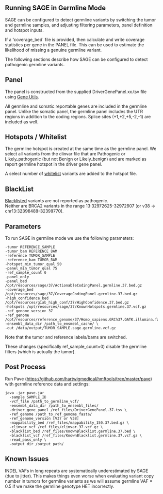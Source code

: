 ## Running SAGE in Germline Mode

SAGE can be configured to detect germline variants by switching the tumor and germline samples, and adjusting filtering parameters, panel definition and hotspot inputs.  

If a 'coverage_bed' file is provided, then calculate and write coverage statistics per gene in the PANEL file. This can be used to estimate the likelihood of missing a genuine germline variant.

The following sections describe how SAGE can be configured to detect pathogenic germline variants. 

## Panel
The panel is constructed from the supplied DriverGenePanel.xx.tsv file using [Gene Utils](../gene-utils/README.md). 

All germline and somatic reportable genes are included in the germline panel. 
Unlike the somatic panel, the germline panel includes the UTR regions in addition to the coding regions. 
Splice sites (+1,+2,+5,-2,-1) are included as well.
 
## Hotspots / Whitelist
The germline hotspot is created at the same time as the germline panel. 
We select all variants from the clinvar file that are Pathogenic or Likely_pathogenic (but not Benign or Likely_benign) and are marked as report germline hotspot in the driver gene panel.

A select number of [whitelist](../gene-utils/src/main/resources/drivers/GermlineHotspots.whitelist.38.vcf) variants are added to the hotspot file. 

## BlackList
[Blacklisted](../gene-utils/src/main/resources/drivers/GermlineHotspots.blacklist.38.vcf) variants are not reported as pathogenic.  
Neither are BRCA2 variants in the range 13:32972625-32972907 (or v38 -> chr13:32398488-32398770).

## Parameters
To run SAGE in germline mode we use the following parameters:

```
-tumor REFERENCE_SAMPLE
-tumor_bam REFERENCE_BAM
-reference TUMOR_SAMPLE
-reference_bam TUMOR_BAM
-hotspot_min_tumor_qual 50
-panel_min_tumor_qual 75
-ref_sample_count 0
-panel_only
-panel_bed /opt/resources/sage/37/ActionableCodingPanel.germline.37.bed.gz
-coverage_bed /opt/resources/sage/37/CoverageCodingPanel.germline.37.bed.gz 
-high_confidence_bed /opt/resources/giab_high_conf/37/HighConfidence.37.bed.gz 
-hotspots /opt/resources/sage/37/KnownHotspots.germline.37.vcf.gz 
-ref_genome_version 37 
-ref_genome /opt/resources/reference_genome/37/Homo_sapiens.GRCh37.GATK.illumina.fasta
-ensembl_data_dir /path_to_ensmebl_cache/ \
-out /data/output/TUMOR_SAMPLE.sage.germline.vcf.gz 
``` 

Note that the tumor and reference labels/bams are switched. 

These changes (specifically ref_sample_count=0) disable the germline filters (which is actually the tumor).

## Post Process

Run Pave (https://github.com/hartwigmedical/hmftools/tree/master/pave) with germline reference data and settings:

```
java -jar pave.jar 
  -sample SAMPLE_ID
  -vcf_file /path_to_germline_vcf/
  -ensembl_data_dir /path_to_ensembl_files/
  -driver_gene_panel /ref_files/DriverGenePanel.37.tsv \
  -ref_genome /path_to_ref_genome_fasta/
  -ref_genome_version [V37 or V38] 
  -mappability_bed /ref_files/mappability_150.37.bed.gz \
  -clinvar_vcf /ref_files/clinvar.37.vcf.gz \
  -blacklist_bed /ref_files/KnownBlacklist.germline.37.bed \
  -blacklist_vcf /ref_files/KnownBlacklist.germline.37.vcf.gz \
  -read_pass_only \
  -output_dir /output_path/ 
```

## Known Issues

INDEL VAFs in long repeats are systematically underestimated by SAGE (due to jitter).
This makes things even worse when evaluating variant copy number in tumors for germline variants as we will assume germline VAF = 0.5 if we make the germline genotype HET incorrectly.
